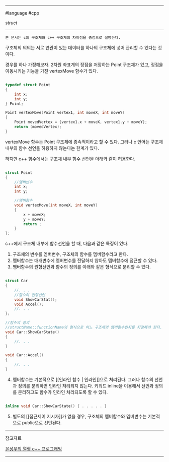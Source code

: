 
---

#language #cpp 

*struct*

---

	본 문서는 c의 구조체와 c++ 구조체의 차이점을 중점으로 설명한다.

구조체의 의의는 서로 연관이 있는 데이터를 하나의 구조체에 넣어 관리할 수 있다는 것이다.

경우를 하나 가정해보자.
2차원 좌표계의 정점을 저장하는 Point 구조체가 있고, 정점을 이동시키는 기능을 가진 vertexMove 함수가 있다.

~~~c

typedef struct Point
{
	int x;
	int y;
} Point;

Point vertexMove(Point vertex1, int moveX, int moveY)
{
	Point movedVertex = {vertex1.x + moveX, vertex1.y + moveY};
	return (movedVertex);
}

~~~

vertexMove 함수는 Point 구조체에 종속적이라고 할 수 있다. 그러나 c 언어는 구조체 내부의 함수 선언을 허용하지 않는다는 한계가 있다.

하지만 c++ 힘수에서는 구조체 내부 함수 선언을 아래와 같이 허용한다.

~~~cpp

struct Point
{
	//멤버변수
	int x;
	int y;

	//멤버함수
	void vertexMove(int moveX, int moveY)
	{
		x + moveX;
		y + moveY;
		return ;
	}
};

~~~

c++에서 구조체 내부에 함수선언을 할 때, 다음과 같은 특징이 있다.

1. 구조체의 변수를 멤버변수, 구조체의 함수를 멤버함수라고 한다.
2. 멤버함수는 매개변수에 멤버변수를 전달하지 않아도 멤버함수에 접근할 수 있다.
3. 멤버함수의 원형선언과 함수의 정의를 아래와 같은 형식으로 분리할 수 있다.

~~~cpp

struct Car
{
	//. . .
	//함수의 원형선언
	void ShowCarStat();
	void Accel();
	//. . .
};

//함수의 정의
//structName::functionName의 형식으로 어느 구조체의 멤버함수인지를 지정해야 한다.
void Car::ShowCarState()
{
	//. . .
}

void Car::Accel()
{
	//. . .
}

~~~

4. 멤버함수는 기본적으로 [[인라인 함수 | 인라인]]으로 처리된다. 그러나 함수의 선언과 정의를 분리하면 인라인 처리되지 않는다. 키워드 inline을 이용해서 선언과 정의를 분리하고도 함수가 인라인 처리되도록 할 수 있다.

~~~cpp

inline void Car::ShowCarState() { . . . . . }

~~~

5. 별도의 [[접근제어 지시자]]가 없을 경우, 구조체의 멤버함수와 멤버변수는 기본적으로 public으로 선언된다.

---

참고자료

[윤성우의 열혈 c++ 프로그래밍](https://product.kyobobook.co.kr/detail/S000001589147)

---